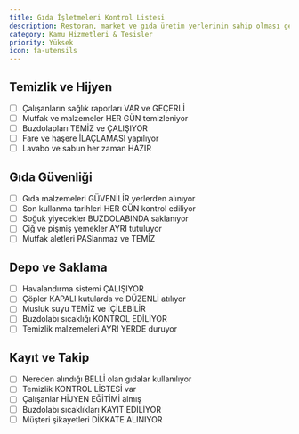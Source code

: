 ```yaml
---
title: Gıda İşletmeleri Kontrol Listesi
description: Restoran, market ve gıda üretim yerlerinin sahip olması gereken özellikler
category: Kamu Hizmetleri & Tesisler
priority: Yüksek
icon: fa-utensils
---
```


## Temizlik ve Hijyen

- [ ] Çalışanların sağlık raporları VAR ve GEÇERLİ
- [ ] Mutfak ve malzemeler HER GÜN temizleniyor
- [ ] Buzdolapları TEMİZ ve ÇALIŞIYOR
- [ ] Fare ve haşere İLAÇLAMASI yapılıyor
- [ ] Lavabo ve sabun her zaman HAZIR

## Gıda Güvenliği

- [ ] Gıda malzemeleri GÜVENİLİR yerlerden alınıyor
- [ ] Son kullanma tarihleri HER GÜN kontrol ediliyor
- [ ] Soğuk yiyecekler BUZDOLABINDA saklanıyor
- [ ] Çiğ ve pişmiş yemekler AYRI tutuluyor
- [ ] Mutfak aletleri PASlanmaz ve TEMİZ

## Depo ve Saklama

- [ ] Havalandırma sistemi ÇALIŞIYOR
- [ ] Çöpler KAPALI kutularda ve DÜZENLİ atılıyor
- [ ] Musluk suyu TEMİZ ve İÇİLEBİLİR
- [ ] Buzdolabı sıcaklığı KONTROL EDİLİYOR
- [ ] Temizlik malzemeleri AYRI YERDE duruyor

## Kayıt ve Takip

- [ ] Nereden alındığı BELLİ olan gıdalar kullanılıyor
- [ ] Temizlik KONTROL LİSTESİ var
- [ ] Çalışanlar HİJYEN EĞİTİMİ almış
- [ ] Buzdolabı sıcaklıkları KAYIT EDİLİYOR
- [ ] Müşteri şikayetleri DİKKATE ALINIYOR
